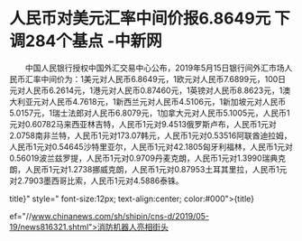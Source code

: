 # 人民币对美元汇率中间价报6.8649元 下调284个基点 -中新网

　　中国人民银行授权中国外汇交易中心公布，2019年5月15日银行间外汇市场人民币汇率中间价为：1美元对人民币6.8649元，1欧元对人民币7.6899元，100日元对人民币6.2614元，1港元对人民币0.87460元，1英镑对人民币8.8623元，1澳大利亚元对人民币4.7618元，1新西兰元对人民币4.5106元，1新加坡元对人民币5.0157元，1瑞士法郎对人民币6.8079元，1加拿大元对人民币5.1005元，人民币1元对0.60782马来西亚林吉特，人民币1元对9.4513俄罗斯卢布，人民币1元对2.0758南非兰特，人民币1元对173.07韩元，人民币1元对0.53516阿联酋迪拉姆，人民币1元对0.54645沙特里亚尔，人民币1元对42.1805匈牙利福林，人民币1元对0.56019波兰兹罗提，人民币1元对0.9709丹麦克朗，人民币1元对1.3990瑞典克朗，人民币1元对1.2738挪威克朗，人民币1元对0.87953土耳其里拉，人民币1元对2.7903墨西哥比索，人民币1元对4.5886泰铢。

title}" style=" font-size:12px; text-align:center; color:#000">{title}

ef="//www.chinanews.com/sh/shipin/cns-d/2019/05-19/news816321.shtml">消防机器人亮相街头
